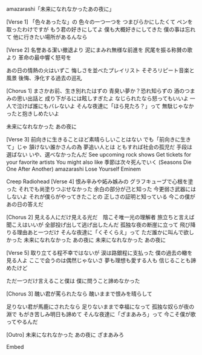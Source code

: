 
amazarashi「未来になれなかったあの夜に」

[Verse 1]
「色々あったな」の 色々の一つ一つを
つまびらかにしたくて ペンを取ったわけですが
もう君の好きにしてよ 僕も大概好きにしてきた
僕の事は忘れて 他に行きたい場所があるんなら

[Verse 2]
名誉ある潔い撤退より 泥にまみれ無様な前進を
尻尾を振る称賛の歌より 革命の最中響く怒号を

あの日の情熱の火はいずこ 悔しさを並べたプレイリスト
そぞろリピート音楽と風景 後悔、浄化する過去の巡礼

[Chorus 1]
まさかお前、生き別れたはずの 青臭い夢か？恐れ知らずの
酒のつまみの思い出話と 成り下がるには眩しすぎたよ
なじられたなら怒ってもいいよ 一人で泣けば誰にもバレないよ
そんな夜達に「ほら見たろ？」って 無駄じゃなかったと抱きしめたいよ

未来になれなかった あの夜に

[Verse 3]
前向きに生きることほど素晴らしいことはない
でも「前向きに生きて」じゃ 頷けない誰かさんの為
夢追い人とは ともすれば社会の孤児だ
手段は選ばない いや、選べなかったんだ
See upcoming rock shows
Get tickets for your favorite artists
You might also like
季節は次々死んでいく (Seasons Die One After Another)
​amazarashi
Lose Yourself
Eminem

Creep
Radiohead
[Verse 4]
恨み辛みや妬み嫉みの グラフキューブで心根を塗った
それでも尚塗りつぶせなかった 余白の部分が己と知った
今更弱さ武器にはしないよ それが僕らがやってきたことの
正しさの証明と知っている 今この僕があの日の答えだ

[Chorus 2]
見える人にだけ見える光だ　陰こそ唯一光の理解者
旅立ちと言えば聞こえはいいが 全部投げ出して逃げ出したんだ
孤独な夜の断崖に立って 飛び降りる理由あと一つだけ
そんな夜達に「くそくらえ」って ただ誰かに叫んで欲しかった
未来になれなかった あの夜に
未来になれなかった あの夜に

[Verse 5]
取り立てる程不幸ではないが 涙は路銀程に支払った
僕の過去の轍を見る人よ ここで会うのは偶然じゃないさ
夢も理想も愛する人も 信じることも諦めたけど

ただ一つだけ言えること僕は 僕に問うこと諦めなかった


[Chorus 3]
醜い君が罵られたなら 醜いままで恨みを晴らして

足りない君が馬鹿にされたなら 足りないままで幸福になって
孤独な奴らが夜の淵で もがき苦しみ明日も諦めて
そんな夜達に「ざまあみろ」って 今こそ僕が歌ってやるんだ

[Outro]
未来になれなかった あの夜に
ざまあみろ



Embed

